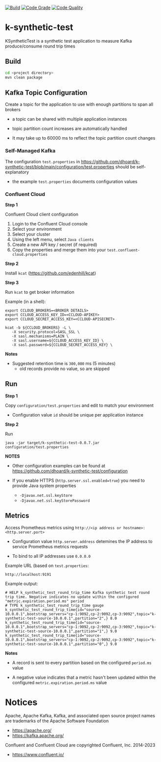 [![Build](https://github.com/dhoard/k-synthetic-test/actions/workflows/build.yml/badge.svg)](https://github.com/dhoard/k-synthetic-test/actions/workflows/build.yml)
[![Code Grade](https://api.codiga.io/project/35752/status/svg)](https://app.codiga.io/hub/project/35752/k-synthetic-test)
[![Code Quality](https://api.codiga.io/project/35752/score/svg)](https://app.codiga.io/hub/project/35752/k-synthetic-test)

# k-synthetic-test

KSyntheticTest is a synthetic test application to measure Kafka produce/consume round trip times

## Build

```sh
cd <project directory>
mvn clean package
```

## Kafka Topic Configuration

Create a topic for the application to use with enough partitions to span all brokers

- a topic can be shared with multiple application instances


- topic partition count increases are automatically handled


- It may take up to 60000 ms to reflect the topic partition count changes

### Self-Managed Kafka

The configuration `test.properties` in https://github.com/dhoard/k-synthetic-test/blob/main/configuration/test.properties should be self-explanatory

- the example `test.properties` documents configuration values

### Confluent Cloud

**Step 1**

Confluent Cloud client configuration

1. Login to the Confluent Cloud console
2. Select your environment
3. Select your cluster
4. Using the left menu, select `Java clients`
5. Create a new API key / secret (if required)
6. Copy the properties and merge them into your `test.confluent-cloud.properties`

**Step 2**

Install `kcat` (https://github.com/edenhill/kcat)

**Step 3**

Run `kcat` to get broker information

Example (in a shell):

```shell
export CCLOUD_BROKERS=<BROKER DETAILS>
export CCLOUD_ACCESS_KEY_ID=<CCLOUD-APIKEY>
export CCLOUD_SECRET_ACCESS_KEY=<CCLOUD-APISECRET>

kcat -b ${CCLOUD_BROKERS} -L \
   -X security.protocol=SASL_SSL \
   -X sasl.mechanisms=PLAIN \
   -X sasl.username=${CCLOUD_ACCESS_KEY_ID} \
   -X sasl.password=${CCLOUD_SECRET_ACCESS_KEY} \
```

**Notes**

- Suggested retention time is `300,000` ms (5 minutes)
  - old records provide no value, so are skipped


## Run

**Step 1**

Copy `configuration/test.properties` and edit to match your environment

- Configuration value `id` should be unique per application instance

**Step 2**

Run

```shell
java -jar target/k-synthetic-test-0.0.7.jar configuration/test.properties
```

**NOTES**

- Other configuration examples can be found at https://github.com/dhoard/k-synthetic-test/configuration


- If you enable HTTPS (`http.server.ssl.enabled=true`) you need to provide Java system properties
  - `-Djavax.net.ssl.keyStore`
  - `-Djavax.net.ssl.keyStorePassword`

## Metrics

Access Prometheus metrics using `http://<ip address or hostname>:<http.server.port>`

- Configuration value `http.server.address` detemines the IP address to service Prometheus metrics requests

- To bind to all IP addresses use `0.0.0.0`


Example URL (based on `test.properties`:

```
http://localhost:9191
```

Example output:

```
# HELP k_synthetic_test_round_trip_time Kafka synthetic test round trip time. Negative indicates no update within the configured "metric.expiration.period.ms" period
# TYPE k_synthetic_test_round_trip_time gauge
k_synthetic_test_round_trip_time{id="source-10.0.0.1",bootstrap_servers="cp-1:9092,cp-2:9092,cp-3:9092",topic="k-synthetic-test-source-10.0.0.1",partition="2",} 8.0
k_synthetic_test_round_trip_time{id="source-10.0.0.1",bootstrap_servers="cp-1:9092,cp-2:9092,cp-3:9092",topic="k-synthetic-test-source-10.0.0.1",partition="1",} 9.0
k_synthetic_test_round_trip_time{id="source-10.0.0.1",bootstrap_servers="cp-1:9092,cp-2:9092,cp-3:9092",topic="k-synthetic-test-source-10.0.0.1",partition="0",} 9.0
```

**Notes**


- A record is sent to every partition based on the configured `period.ms` value


- A negative value indicates that a metric hasn't been updated within the configured `metric.expiration.period.ms` value

# Notices

Apache, Apache Kafka, Kafka, and associated open source project names are trademarks of the Apache Software Foundation

- https://apache.org/
- https://kafka.apache.org/

Confluent and Confluent Cloud are copyrighted Confluent, Inc. 2014-2023

- https://www.confluent.io/
